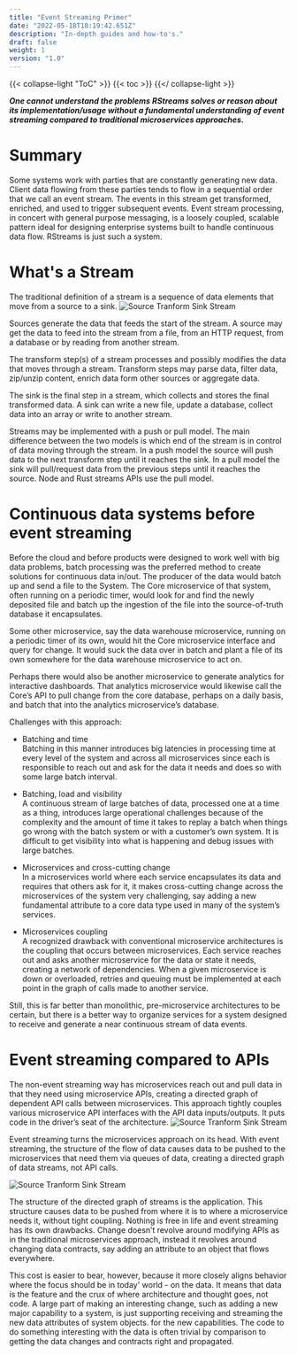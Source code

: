 ```yaml
---
title: "Event Streaming Primer"
date: "2022-05-18T18:19:42.651Z"
description: "In-depth guides and how-to's."
draft: false
weight: 1
version: "1.0"
---
```

{{< collapse-light "ToC" >}}
{{< toc  >}}
{{</ collapse-light >}}

***One cannot understand the problems RStreams solves or reason about its implementation/usage without a fundamental understanding of event streaming compared to traditional microservices approaches.***

# Summary
Some systems work with parties that are constantly generating new data.  Client data flowing from these parties tends to flow in
a sequential order that we call an event stream. The events in this stream get transformed, enriched, and used to trigger
 subsequent events. Event stream processing, in concert with general purpose messaging, is a loosely coupled, scalable pattern
 ideal for designing enterprise systems built to handle continuous data flow. RStreams is just such a system.

# What's a Stream
The traditional definition of a stream is a sequence of data elements that move from a source to a sink.
![Source Tranform Sink Stream](../../images/source-transform-sink.png "420px|center" )

Sources generate the data that feeds the start of the stream.  A source may get the data to feed into the stream from a file, from an
HTTP request, from a database or by reading from another stream.

The transform step(s) of a stream processes and possibly modifies the data that moves through a stream.  Transform steps may parse data,
filter data, zip/unzip content, enrich data form other sources or aggregate data.

The sink is the final step in a stream, which collects and stores the final transformed data.  A sink can write a new file, update a
database, collect data into an array or write to another stream.

Streams may be implemented with a push or pull model.  The main difference between the two models is which end of the stream is in
control of data moving through the stream.  In a push model the source will push data to the next transform step until it reaches
the sink.  In a pull model the sink will pull/request data from the previous steps until it reaches the source.  Node and Rust
streams APIs use the pull model.

# Continuous data systems before event streaming
Before the cloud and before products were designed to work well with big data problems, batch processing was the preferred method to
create solutions for continuous data in/out.  The producer of the data would batch up and send a file to the System.  The Core
microservice of that system, often running on a periodic timer, would look for and find the newly deposited file and batch up the
ingestion of the file into the source-of-truth database it encapsulates.

Some other microservice, say the data warehouse microservice, running on a periodic timer of its own, would hit the Core microservice
interface and query for change.  It would suck the data over in batch and plant a file of its own somewhere for the data warehouse
microservice to act on.

Perhaps there would also be another microservice to generate analytics for interactive dashboards.  That analytics microservice would
likewise call the Core’s API to pull change from the core database, perhaps on a daily basis, and batch that into the analytics
microservice’s database.

Challenges with this approach:

* Batching and time  
Batching in this manner introduces big latencies in processing time at every level of the system and across all microservices since
each is responsible to reach out and ask for the data it needs and does so with some large batch interval.

* Batching, load and visibility  
A continuous stream of large batches of data, processed one at a time as a thing, introduces large operational challenges because of
the complexity and the amount of time it takes to replay a batch when things go wrong with the batch system or with a customer’s own
system.  It is difficult to get visibility into what is happening and debug issues with large batches.

* Microservices and cross-cutting change  
In a microservices world where each service encapsulates its data and requires that others ask for it,  it makes cross-cutting change
across the microservices of the system very challenging, say adding a new fundamental attribute to a core data type used in many of
the system’s services.

* Microservices coupling  
A recognized drawback with conventional microservice architectures is the coupling that occurs between microservices. Each service
reaches out and asks another microservice for the data or state it needs, creating a network of dependencies.  When a given
microservice is down or overloaded, retries and queuing must be implemented at each point in the graph of calls made to another service.

Still, this is far better than monolithic, pre-microservice architectures to be certain, but there is a better way to organize
services for a system designed to receive and generate a near continuous stream of data events.

# Event streaming compared to APIs
The non-event streaming way has microservices reach out and pull data in that they need using microservice APIs, creating a directed
graph of dependent API calls between microservices.  This approach tightly couples various microservice API interfaces with the API
data inputs/outputs.  It puts code in the driver’s seat of the architecture.
![Source Tranform Sink Stream](../../images/api-graph-of-calls.png "550px|center" )

Event streaming turns the microservices approach on its head.  With event streaming, the structure of the flow of data causes data
to be pushed to the microservices that need them via queues of data, creating a directed graph of data streams, not API calls.

![Source Tranform Sink Stream](../../images/stream-graph.png "550px|center" )

The structure of the directed graph of streams is the application.  This structure causes data to be pushed from where it is to where
a microservice needs it, without tight coupling.  Nothing is free in life and event streaming has its own drawbacks.  Change doesn’t
revolve around modifying APIs as in the traditional microservices approach, instead it revolves around changing data contracts, say
adding an attribute to an object that flows everywhere.  

This cost is easier to bear, however, because it more closely aligns behavior where the focus should be in today' world - on the data.
It means that data is the feature and the crux of where architecture and thought goes, not code.  A large part of making an
interesting change, such as adding a new major capability to a system, is just supporting receiving and streaming the new data
attributes of system objects. for the new capabilities.  The code to do something interesting with the data is often trivial by
comparison to getting the data changes and contracts right and propagated.